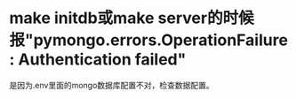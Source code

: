 # make initdb或make server的时候报"pymongo.errors.OperationFailure: Authentication failed"
是因为.env里面的mongo数据库配置不对，检查数据配置。
